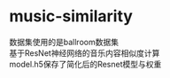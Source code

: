 # music-similarity
数据集使用的是ballroom数据集</br>
基于ResNet神经网络的音乐内容相似度计算<br/>
model.h5保存了简化后的Resnet模型与权重<br/>

